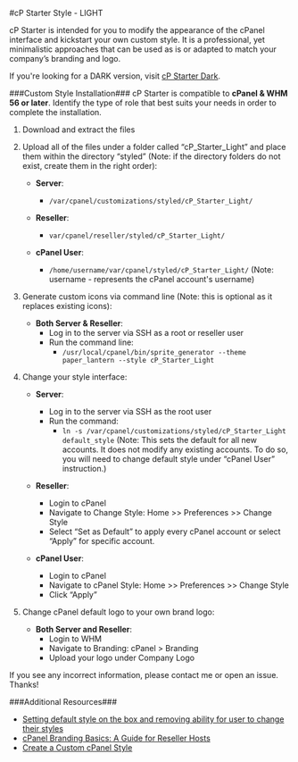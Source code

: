 #cP Starter Style - LIGHT

cP Starter is intended for you to modify the appearance of the cPanel interface and kickstart your own custom style. It is a professional, yet minimalistic approaches that can be used as is or adapted to match your company’s branding and logo. 

If you're looking for a DARK version, visit [cP Starter Dark](https://github.com/longster/cP-Starter-Dark).



###Custom Style Installation###
cP Starter is compatible to **cPanel & WHM 56 or later**. Identify the type of role that best suits your needs in order to complete the installation.  

1. Download and extract the files

2. Upload all of the files under a folder called “cP_Starter_Light” and place them within the directory “styled” (Note: if the directory folders do not exist, create them in the right order): 

    - **Server**: 
        + `/var/cpanel/customizations/styled/cP_Starter_Light/`
        
    - **Reseller**: 
        + `var/cpanel/reseller/styled/cP_Starter_Light/`
        
    - **cPanel User**: 
        + `/home/username/var/cpanel/styled/cP_Starter_Light/` (Note: username - represents the cPanel account's username)

3. Generate custom icons via command line (Note: this is optional as it replaces existing icons): 

    - **Both Server & Reseller**:
        + Log in to the server via SSH as a root or reseller user
        + Run the command line: 
            - `/usr/local/cpanel/bin/sprite_generator --theme paper_lantern --style cP_Starter_Light`

4. Change your style interface:

    - **Server**:
        + Log in to the server via SSH as the root user
        + Run the command: 
            - `ln -s /var/cpanel/customizations/styled/cP_Starter_Light default_style` (Note: This sets the default for all new accounts. It does not modify any existing accounts. To do so, you will need to change default style under “cPanel User” instruction.)
            
    - **Reseller**: 
        + Login to cPanel
        + Navigate to Change Style: Home >> Preferences >> Change Style
        + Select “Set as Default” to apply every cPanel account or select “Apply” for specific account.
        
    - **cPanel User**:
        + Login to cPanel
        + Navigate to cPanel Style: Home >> Preferences >> Change Style
        + Click “Apply”

5. Change cPanel default logo to your own brand logo:

    - **Both Server and Reseller**:
        + Login to WHM
        + Navigate to Branding:  cPanel > Branding 
        + Upload your logo under Company Logo


If you see any incorrect information, please contact me or open an issue. Thanks!


###Additional Resources###
- [Setting default style on the box and removing ability for user to change their styles](https://blog.cpanel.com/how-to-set-a-default-style-with-paper-lantern/)
- [cPanel Branding Basics: A Guide for Reseller Hosts](https://blog.cpanel.com/cpanel-branding-basics-a-guide-for-reseller-hosts/)
- [Create a Custom cPanel Style](https://documentation.cpanel.net/display/SDK/Tutorial+-+Create+a+Custom+cPanel+Style)





